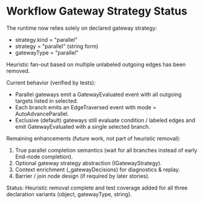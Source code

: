# Workflow Gateway Strategy Status

The runtime now relies solely on declared gateway strategy:
- strategy.kind = "parallel"
- strategy = "parallel" (string form)
- gatewayType = "parallel"

Heuristic fan-out based on multiple unlabeled outgoing edges has been removed.

Current behavior (verified by tests):
- Parallel gateways emit a GatewayEvaluated event with all outgoing targets listed in selected.
- Each branch emits an EdgeTraversed event with mode = AutoAdvanceParallel.
- Exclusive (default) gateways still evaluate condition / labeled edges and emit GatewayEvaluated with a single selected branch.

Remaining enhancements (future work, not part of heuristic removal):
1. True parallel completion semantics (wait for all branches instead of early End-node completion).
2. Optional gateway strategy abstraction (IGatewayStrategy).
3. Context enrichment (_gatewayDecisions) for diagnostics & replay.
4. Barrier / join node design (if required by later stories).

Status: Heuristic removal complete and test coverage added for all three declaration variants (object, gatewayType, string).
